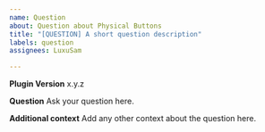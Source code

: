 ```yaml
---
name: Question
about: Question about Physical Buttons
title: "[QUESTION] A short question description"
labels: question
assignees: LuxuSam

---
```


**Plugin Version**
x.y.z

**Question**
Ask your question here.

**Additional context**
Add any other context about the question here.
